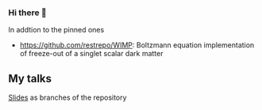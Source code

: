 ### Hi there 👋

In addtion to the pinned ones
* https://github.com/restrepo/WIMP: Boltzmann equation implementation of freeze-out of a singlet scalar dark matter

## My talks
[Slides](https://github.com/restrepo/myslides) as branches of the repository

<!--
**restrepo/restrepo** is a ✨ _special_ ✨ repository because its `README.md` (this file) appears on your GitHub profile.

Here are some ideas to get you started:

- 🔭 I’m currently working on ...
- 🌱 I’m currently learning ...
- 👯 I’m looking to collaborate on ...
- 🤔 I’m looking for help with ...
- 💬 Ask me about ...
- 📫 How to reach me: ...
- 😄 Pronouns: ...
- ⚡ Fun fact: ...
-->
